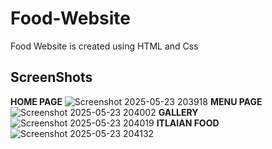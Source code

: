 # Food-Website

Food Website is created using HTML and  Css

## ScreenShots
**HOME PAGE**
 ![Screenshot 2025-05-23 203918](https://github.com/user-attachments/assets/d88b0e88-eca0-4c62-a063-7be0ba0b42c1)
**MENU PAGE**
![Screenshot 2025-05-23 204002](https://github.com/user-attachments/assets/f33fdf8c-d280-4d19-b9f3-818f9810b4e1)
**GALLERY**
![Screenshot 2025-05-23 204019](https://github.com/user-attachments/assets/523d3fa7-6bf5-493f-8c9a-7b6056658d9c)
**ITLAIAN FOOD**
![Screenshot 2025-05-23 204132](https://github.com/user-attachments/assets/9c91d694-ac9d-4107-a7b8-0a2d2f559d74)


